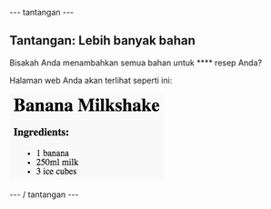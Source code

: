 \--- tantangan \---

## Tantangan: Lebih banyak bahan

Bisakah Anda menambahkan semua bahan untuk **** resep Anda?

Halaman web Anda akan terlihat seperti ini:

![tangkapan layar](images/recipe-more-ingredients.png)

\--- / tantangan \---